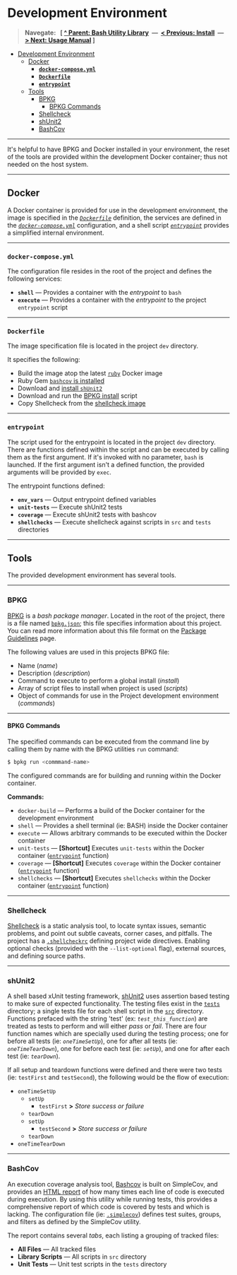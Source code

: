 # Development Environment

> **Navegate: &nbsp; [ [^ Parent: Bash Utility Library](../README.md) &nbsp;&mdash;&nbsp; [< Previous: Install](./INSTALL.md) &nbsp;&mdash;&nbsp; [> Next: Usage Manual](./MANUAL.md) ]**

- [Development Environment](#development-environment)
  - [Docker](#docker)
    - [**`docker-compose.yml`**](#docker-composeyml)
    - [**`Dockerfile`**](#dockerfile)
    - [**`entrypoint`**](#entrypoint)
  - [Tools](#tools)
    - [BPKG](#bpkg)
      - [BPKG Commands](#bpkg-commands)
    - [Shellcheck](#shellcheck)
    - [shUnit2](#shunit2)
    - [BashCov](#bashcov)

---

It's helpful to have BPKG and Docker installed in your environment, the reset of the tools are provided within the development Docker container; thus not needed on the host system.

---


## Docker

A Docker container is provided for use in the development environment, the image is specified in the [_`Dockerfile`_](../dev/Dockerfile) definition, the services are defined in the [_`docker-compose.yml`_](../docker-compose.yml) configuration, and a shell script [_`entrypoint`_](../dev/entrypoint) provides a simplified internal environment.

---


### **`docker-compose.yml`**

The configuration file resides in the root of the project and defines the following services:

  - **`shell`** &mdash; Provides a container with the _entrypoint_ to `bash`
  - **`execute`** &mdash; Provides a container with the _entrypoint_ to the project `entrypoint` script

---


### **`Dockerfile`**

The image specification file is located in the project `dev` directory.

It specifies the following:

- Build the image atop the latest [`ruby`](https://hub.docker.com/_/ruby) Docker image
- Ruby Gem [`bashcov` is installed](https://github.com/infertux/bashcov#installation)
- Download and [install `shUnit2`](https://github.com/kward/shunit2)
- Download and run the [BPKG install](https://bpkg.sh#install) script
- Copy Shellcheck from the [shellcheck image](https://hub.docker.com/r/koalaman/shellcheck)

---


### **`entrypoint`**

The script used for the entrypoint is located in the project `dev` directory.  There are functions defined within the script and can be executed by calling them as the first argument.  If it's invoked with no parameter, `bash` is launched.  If the first argument isn't a defined function, the provided arguments will be provided by `exec`.

The entrypoint functions defined:

- **`env_vars`** &mdash; Output entrypoint defined variables
- **`unit-tests`** &mdash; Execute shUnit2 tests
- **`coverage`** &mdash; Execute shUnit2 tests with bashcov
- **`shellchecks`** &mdash; Execute shellcheck against scripts in `src` and `tests` directories

---


## Tools

The provided development environment has several tools.

---


### BPKG

[BPKG](https://bpkg.sh/) is a _bash package manager_.  Located in the root of the project, there is a file named [`bpkg.json`](../bpkg.json); this file specifies information about this project.  You can read more information about this file format on the [Package Guidelines](https://bpkg.sh/guidelines/) page.

The following values are used in this projects BPKG file:

- Name (_name_)
- Description (_description_)
- Command to execute to perform a global install (_install_)
- Array of script files to install when project is used (_scripts_)
- Object of commands for use in the Project development environment (_commands_)

---


#### BPKG Commands

The specified commands can be executed from the command line by calling them by name with the BPKG utilities `run` command:

```bash
$ bpkg run <commmand-name>
```

The configured commands are for building and running within the Docker container.

**Commands:**

- `docker-build` &mdash; Performs a build of the Docker container for the development environment
- `shell` &mdash; Provides a shell terminal (ie: BASH) inside the Docker container
- `execute` &mdash; Allows arbitrary commands to be executed within the Docker container
- `unit-tests` &mdash; **[Shortcut]** Executes `unit-tests` within the Docker container ([`entrypoint`](#entrypoint) function)
- `coverage` &mdash; **[Shortcut]** Executes `coverage` within the Docker container ([`entrypoint`](#entrypoint) function)
- `shellchecks` &mdash; **[Shortcut]** Executes `shellchecks` within the Docker container ([`entrypoint`](#entrypoint) function)

---


### Shellcheck

[Shellcheck](https://github.com/koalaman/shellcheck) is a static analysis tool, to locate syntax issues, semantic problems, and point out subtle caveats, corner cases, and pitfalls.  The project has a [`.shellcheckrc`](../.shellcheckrc) defining project wide directives.  Enabling optional checks (provided with the `--list-optional` flag), external sources, and defining source paths.  

---


### shUnit2

A shell based xUnit testing framework, [shUnit2](https://github.com/kward/shunit2) uses assertion based testing to make sure of expected functionality.  The testing files exist in the [`tests`](../tests) directory; a single tests file for each shell script in the [`src`](../src) directory.  Functions prefaced with the string 'test' (ex: _`test_this_function`_) are treated as tests to perform and will either _pass_ or _fail_.  There are four function names which are specially used during the testing process; one for before all tests (ie: _`oneTimeSetUp`_), one for after all tests (ie: _`oneTimeTearDown`_), one for before each test (ie: _`setUp`_), and one for after each test (ie: _`tearDown`_).

If all setup and teardown functions were defined and there were two tests (ie: `testFirst` and `testSecond`), the following would be the flow of execution:

- `oneTimeSetUp`
  - `setUp`
    - `testFirst` **>** _Store success or failure_
  - `tearDown`
  - `setUp`
    - `testSecond` **>** _Store success or failure_
  - `tearDown`
- `oneTimeTearDown`

---


### BashCov

An execution coverage analysis tool, [Bashcov](https://github.com/infertux/bashcov) is built on SimpleCov, and provides an [HTML report](../coverage/index.html) of how many times each line of code is executed during execution.  By using this utility while running tests, this provides a comprehensive report of which code is covered by tests and which is lacking.  The configuration file (ie: [`.simplecov`](../.simplecov)) defines test suites, groups, and filters as defined by the SimpleCov utility.

The report contains several _tabs_, each listing a grouping of tracked files:

- **All Files** &mdash; All tracked files
- **Library Scripts** &mdash; All scripts in `src` directory
- **Unit Tests** &mdash; Unit test scripts in the `tests` directory
